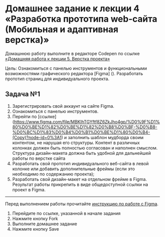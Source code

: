 # Домашнее задание к лекции 4 «Разработка прототипа web-сайта (Мобильная и адаптивная верстка)»
Домашнюю работу выполните в редакторе Codepen по ссылке [«Домашняя работа к лекции 5. Верстка проекта»]()

Цель: Ознакомиться с панелью инструментов и функциональными возможностями графического редактора [Figma] (). Разработать прототип страниц для индивидуального проекта.

## Задача №1
1. Зарегистрировать свой аккаунт на сайте Figma. 
2. Ознакомиться с панелью инструментов.
3. Перейти по [ссылке] (https://www.figma.com/file/MBKIhTGYftf8Z6ZkJho4gp/%D0%9F%D1%80%D0%BE%D1%82%D0%BE%D1%82%D0%B8%D0%BF-%D0%B8-%D0%BC%D1%83%D0%B4%D0%B1%D0%BE%D1%80%D0%B4-(Copy)?node-id=0%3A1) 
и заполнить шаблон мудборда своим контентом, не нарушая его структуры. Контент в различных колонках должен быть 
полностью согласован и наполнен смыслом. Структура дизайн-макета 
должна быть удобной для дальнейшей работы по верстке сайта
4. Разработать свой прототип индивидуального веб-сайта в левой колонке или добавить дополнительные фреймы (если это необходимо по 
содержанию проекта);
5. Разработать свой дизайн-макет на отдельном фрейме в Figma. Результат работы прикрепить в виде общедоступной ссылки на проект в Figma.

---
Перед выполнением работы прочитайте [инструкцию по работе с Figma](https://github.com/netology-code/guides/blob/master/codepen/).
1. Перейдите по ссылке, указанной в начале задания
2. Нажмите кнопку Fork
3. Выполните домашнее задание
4. Нажмите кнопку Save
